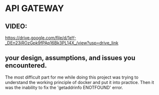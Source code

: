 # API GATEWAY
## VIDEO:
https://drive.google.com/file/d/1eY-_DEn23iROzGpk9fPAp16Bk3PL14X_/view?usp=drive_link
## your design, assumptions, and issues you encountered. 
The most difficult part for me while doing this project was trying to understand the working principle of docker and put it into practice.
Then it was the inability to fix the 'getaddrinfo ENOTFOUND' error.
